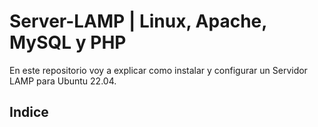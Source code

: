 # Server-LAMP | Linux, Apache, MySQL y PHP
En este repositorio voy a explicar como instalar y configurar un Servidor LAMP para Ubuntu 22.04.


## Indice
